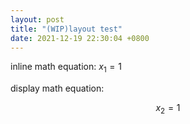 ```yaml
---
layout: post
title: "(WIP)layout test"
date: 2021-12-19 22:30:04 +0800
---
```

inline math equation: $x_1=1$

display math equation:

$$
x_2=1
$$